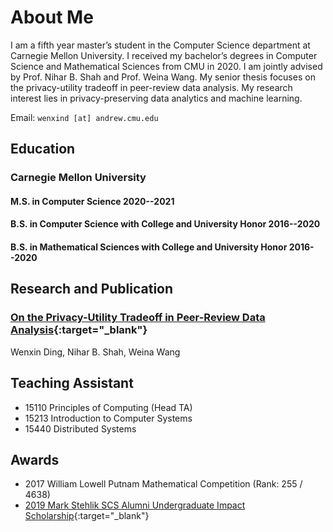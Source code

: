 # About Me

I am a fifth year master’s student in the Computer Science department at Carnegie Mellon University. I received my bachelor’s degrees in Computer Science and Mathematical Sciences from CMU in 2020. I am jointly advised by Prof. Nihar B. Shah and Prof. Weina Wang. My senior thesis focuses on the privacy-utility tradeoff in peer-review data analysis. My research interest lies in privacy-preserving data analytics and machine learning.



Email: `wenxind [at] andrew.cmu.edu`


## Education

### Carnegie Mellon University
#### M.S. in Computer Science 2020--2021

#### B.S. in Computer Science with College and University Honor 2016--2020

#### B.S. in Mathematical Sciences with College and University Honor 2016--2020

## Research and Publication

### [On the Privacy-Utility Tradeoff in Peer-Review Data Analysis](https://arxiv.org/abs/2006.16385){:target="_blank"}
Wenxin Ding, Nihar B. Shah, Weina Wang

## Teaching Assistant

- 15110 Principles of Computing (Head TA)
- 15213 Introduction to Computer Systems
- 15440 Distributed Systems

## Awards

- 2017 William Lowell Putnam Mathematical Competition (Rank: 255 / 4638)
- [2019 Mark Stehlik SCS Alumni Undergraduate Impact Scholarship](https://www.scs.cmu.edu/news/ding-earns-2019-stehlik-scholarship){:target="_blank"}



